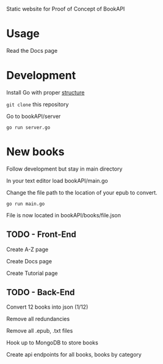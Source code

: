 Static website for Proof of Concept of BookAPI

# Usage

Read the Docs page

# Development

Install Go with proper [structure](http://golang.org/doc/code.html)

```git clone``` this repository

Go to bookAPI/server

```go run server.go```

# New books

Follow development but stay in main directory

In your text editor load bookAPI/main.go

Change the file path to the location of your epub to convert.

```go run main.go```

File is now located in bookAPI/books/file.json

## TODO - Front-End

Create A-Z page

Create Docs page

Create Tutorial page

## TODO - Back-End

Convert 12 books into json (1/12)

Remove all redundancies

Remove all .epub, .txt files

Hook up to MongoDB to store books

Create api endpoints for all books, books by category